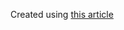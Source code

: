 Created using [this article](http://collectiveidea.com/blog/archives/2013/06/13/building-awesome-rails-apis-part-1/)
